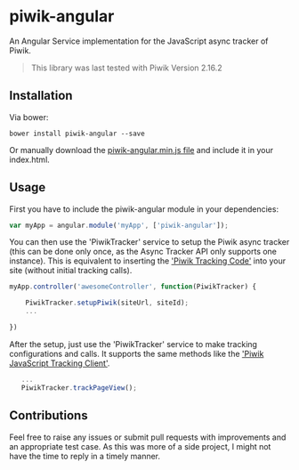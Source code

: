 # piwik-angular
An Angular Service implementation for the JavaScript async tracker of Piwik.
> This library was last tested with Piwik Version 2.16.2

## Installation
Via bower:
```
bower install piwik-angular --save
```

Or manually download the [piwik-angular.min.js file](https://github.com/carlomorgenstern/piwik-angular/blob/master/dist/piwik-angular.min.js) and include it in your index.html.

## Usage
First you have to include the piwik-angular module in your dependencies:
```javascript
var myApp = angular.module('myApp', ['piwik-angular']);
```

You can then use the 'PiwikTracker' service to setup the Piwik async tracker (this can be done only once, as the Async Tracker API only supports one instance).
This is equivalent to inserting the ['Piwik Tracking Code'](http://developer.piwik.org/guides/tracking-javascript-guide#finding-the-piwik-tracking-code) into your site (without initial tracking calls).
```javascript
myApp.controller('awesomeController', function(PiwikTracker) {

    PiwikTracker.setupPiwik(siteUrl, siteId);
    ...

})
```

After the setup, just use the 'PiwikTracker' service to make tracking configurations and calls. It supports the same methods like the ['Piwik JavaScript Tracking Client'](http://developer.piwik.org/api-reference/tracking-javascript).
```javascript
   ...
   PiwikTracker.trackPageView();
```

## Contributions
Feel free to raise any issues or submit pull requests with improvements and an appropriate test case.
As this was more of a side project, I might not have the time to reply in a timely manner.
